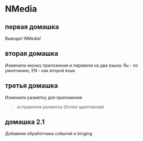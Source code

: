 # NMedia
## первая домашка
Выводит NMedia!

## вторая домашка
Изменили иконку приложения и перевели на два языка: Ru - по умолчанию, EN - как второй язык

## третья домашка
Изменили разметку для приложения

> исправлена разметка (более адаптивная)

## домашка 2.1
Добавили обработчика событий и binging
